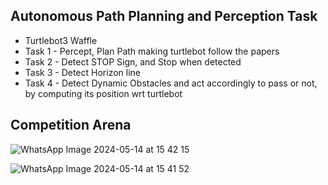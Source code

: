 ## Autonomous Path Planning and Perception Task

- Turtlebot3 Waffle
- Task 1 - Percept, Plan Path making turtlebot follow the papers
- Task 2 - Detect STOP Sign, and Stop when detected
- Task 3 - Detect Horizon line
- Task 4 - Detect Dynamic Obstacles and act accordingly to pass or not, by computing its position wrt turtlebot

## Competition Arena

![WhatsApp Image 2024-05-14 at 15 42 15](https://github.com/ruthwikdasyam/Turtlebot_AutonomousPlanning-Perception/assets/63036454/2ceab520-0370-4ed8-a514-54bc7c4e21aa)

![WhatsApp Image 2024-05-14 at 15 41 52](https://github.com/ruthwikdasyam/Turtlebot_AutonomousPlanning-Perception/assets/63036454/21ed8f1d-ee43-4a0a-8c0f-7950f6f9612f)
